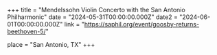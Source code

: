 +++
title = "Mendelssohn Violin Concerto with the San Antonio Philharmonic"
date = "2024-05-31T00:00:00.000Z"
date2 = "2024-06-01T00:00:00.000Z"
link = "https://saphil.org/event/goosby-returns-beethoven-5/"

place = "San Antonio, TX"
+++
